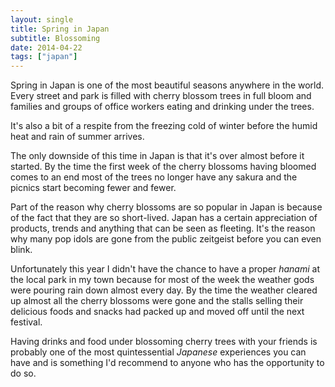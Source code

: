 ```yaml
---
layout: single
title: Spring in Japan
subtitle: Blossoming
date: 2014-04-22
tags: ["japan"]
---
```

Spring in Japan is one of the most beautiful seasons anywhere in the world. Every street and park is filled with cherry blossom trees in full bloom and families and groups of office workers eating and drinking under the trees.

It's also a bit of a respite from the freezing cold of winter before the humid heat and rain of summer arrives.

The only downside of this time in Japan is that it's over almost before it started. By the time the first week of the cherry blossoms having bloomed comes to an end most of the trees no longer have any sakura and the picnics start becoming fewer and fewer.

Part of the reason why cherry blossoms are so popular in Japan is because of the fact that they are so short-lived. Japan has a certain appreciation of products, trends and anything that can be seen as fleeting. It's the reason why many pop idols are gone from the public zeitgeist before you can even blink.

Unfortunately this year I didn't have the chance to have a proper _hanami_ at the local park in my town because for most of the week the weather gods were pouring rain down almost every day. By the time the weather cleared up almost all the cherry blossoms were gone and the stalls selling their delicious foods and snacks had packed up and moved off until the next festival.

Having drinks and food under blossoming cherry trees with your friends is probably one of the most quintessential *Japanese* experiences you can have and is something I'd recommend to anyone who has the opportunity to do so.